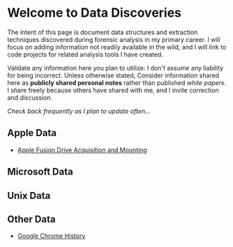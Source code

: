 # Welcome to Data Discoveries

The intent of this page is document data structures and extraction techniques discovered during forensic analysis in my primary career.  I will focus on adding information not readily available in the wild, and I will link to code projects for related analysis tools I have created.

Validate any information here you plan to utilize: I don't assume any liability for being incorrect.  Unless otherwise stated, Consider information shared here as **publicly shared personal notes** rather than published *white papers*.  I share freely because others have shared with me, and I invite correction and discussion.

*Check back frequently as I plan to update often...*

## Apple Data

- [Apple Fusion Drive Acquisition and Mounting](Apple/AppleFusionDrives.md)

## Microsoft Data

## Unix Data

## Other Data

- [Google Chrome History](OtherData/GoogleChromeHistory.md)
